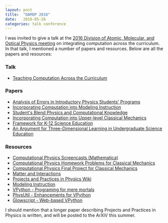 ```yaml
---
layout: post
title:  "DAMOP 2016"
date:   2016-05-26
categories: talk conference
---
```


I was invited to give a talk at the [2016 Division of Atomic, Molecular, and Optical Physics meeting][damop-2016] on integrating computation across the curriculum. In that talk, I mentioned a number of papers and resources. Below are all the papers and resources:

### Talk
- [Teaching Computation Across the Curriculum][damop-2016-talk]

### Papers
- [Analysis of Errors in Introductory Physics Students' Programs][prst-per-2012]
- [Incorporating Computation into Modeling Instruction][tpt-2014]
- [Student's Blend Physics and Computational Knowledge][perc-2012]
- [Incorporating Computation into Upper-level Classical Mechanics][ajp-2014]
- [Framework for K-12 Science Education][nrc-2012]
- [An Argument for Three-Dimensional Learning in Undergraduate Science Education][science-2015]

### Resources
- [Computational Physics Screencasts (Mathematica)][cu-youtube]
- [Computational Physics Homework Problems for Classical Mechanics][cu-comp]
- [Computational Physics Final Project for Classical Mechanics][cu-comp-project]
- [Matter and Interactions][mandi]
- [Projects and Practices in Physics Wiki][pcubed]
- [Modeling Instruction][modeling-instruction]
- [VPython - Programing for mere mortals][vpython]
- [PhysUtil - Enhancements for VPython][physutil]
- [Glowscript - Web-based VPython][glowscript]

I should mention that a longer paper describing Projects and Practices in Physics is written, and will be posted to the ArXiV this summer.

[damop-2016]: https://www.aps.org/units/damop/meetings/meeting.cfm?name=DAMOP16
[damop-2016-talk]: https://dannycab.github.io/docs/talks/2016-DAMOP.pdf
[prst-per-2012]: http://journals.aps.org/prper/abstract/10.1103/PhysRevSTPER.8.020106
[tpt-2014]: http://scitation.aip.org/content/aapt/journal/tpt/52/1/10.1119/1.4849153
[perc-2012]: http://www.compadre.org/per/items/detail.cfm?ID=12626
[ajp-2014]: http://scitation.aip.org/content/aapt/journal/ajp/82/3/10.1119/1.4837437
[nrc-2012]:http://www.nap.edu/catalog/13165/a-framework-for-k-12-science-education-practices-crosscutting-concepts
[science-2015]: http://science.sciencemag.org/content/350/6258/281
[cu-youtube]: www.youtube.com/compphysatcu
[cu-comp]: http://www.colorado.edu/physics/EducationIssues/ClassicalMechanics/source_documents/B-Materials/2-Homework/9-Extracted_Computational_Questions/9-computational_questions_mechanics.pdf
[cu-comp-project]: http://www.colorado.edu/physics/phys2210/phys2210_sp12/project_info.html
[mandi]: http://matterandinteractions.org/
[pcubed]: http://p3server.pa.msu.edu/coursewiki/doku.php
[modeling-instruction]: http://modeling.asu.edu/
[vpython]: http://vpython.org/
[physutil]: https://github.com/perlatmsu/physutil
[glowscript]: http://www.glowscript.org/

